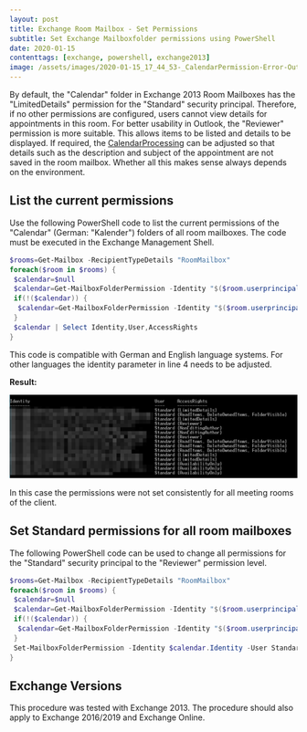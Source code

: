 ```yaml
---
layout: post
title: Exchange Room Mailbox - Set Permissions
subtitle: Set Exchange Mailboxfolder permissions using PowerShell
date: 2020-01-15
contenttags: [exchange, powershell, exchange2013]
image: /assets/images/2020-01-15_17_44_53-_CalendarPermission-Error-Outlook.png
---
```


By default, the "Calendar" folder in Exchange 2013 Room Mailboxes has the "LimitedDetails" permission for the "Standard" security principal. Therefore, if no other permissions are configured, users cannot view details for appointments in this room. For better usability in Outlook, the "Reviewer" permission is more suitable. This allows items to be listed and details to be displayed. If required, the [CalendarProcessing](https://docs.microsoft.com/en-us/powershell/module/exchange/mailboxes/set-calendarprocessing?view=exchange-ps) can be adjusted so that details such as the description and subject of the appointment are not saved in the room mailbox. Whether all this makes sense always depends on the environment.

## List the current permissions

Use the following PowerShell code to list the current permissions of the "Calendar" (German: "Kalender") folders of all room mailboxes. The code must be executed in the Exchange Management Shell.

```powershell
$rooms=Get-Mailbox -RecipientTypeDetails "RoomMailbox"
foreach($room in $rooms) {
 $calendar=$null
 $calendar=Get-MailboxFolderPermission -Identity "$($room.userprincipalname):\Kalender" -ErrorAction SilentlyContinue
 if(!($calendar)) {
  $calendar=Get-MailboxFolderPermission -Identity "$($room.userprincipalname):\Calendar" -ErrorAction SilentlyContinue
 }
 $calendar | Select Identity,User,AccessRights
}

```

This code is compatible with German and English language systems. For other languages the identity parameter in line 4 needs to be adjusted.

**Result:**

![List the calendar permissions for all room mailboxes](/assets/images/2020-01-15_17_20_31-CalendarPermissions.png "List the calendar permissions for all room mailboxes. The permissions are not standardized (PowerShell Window)")

In this case the permissions were not set consistently for all meeting rooms of the client.

## Set Standard permissions for all room mailboxes

The following PowerShell code can be used to change all permissions for the "Standard" security principal to the "Reviewer" permission level.

```powershell
$rooms=Get-Mailbox -RecipientTypeDetails "RoomMailbox"
foreach($room in $rooms) {
 $calendar=$null
 $calendar=Get-MailboxFolderPermission -Identity "$($room.userprincipalname):\Kalender" -User Standard -ErrorAction SilentlyContinue
 if(!($calendar)) {
  $calendar=Get-MailboxFolderPermission -Identity "$($room.userprincipalname):\Calendar" -User Standard -ErrorAction SilentlyContinue
 }
 Set-MailboxFolderPermission -Identity $calendar.Identity -User Standard -AccessRights Reviewer
}
```

## Exchange Versions

This procedure was tested with Exchange 2013. The procedure should also apply to Exchange 2016/2019 and Exchange Online.
